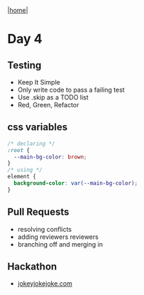 |[home](../README.md)|

# Day 4

## Testing

- Keep It Simple
- Only write code to pass a failing test
- Use .skip as a TODO list
- Red, Green, Refactor

## css variables

```css
/* declaring */
:root {
  --main-bg-color: brown;
}
/* using */
element {
  background-color: var(--main-bg-color);
}
```

## Pull Requests

- resolving conflicts
- adding reviewers reviewers
- branching off and merging in

## Hackathon

- [jokeyjokejoke.com](https://jokeyjokejoke.netlify.com)
